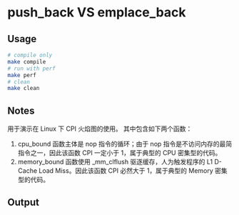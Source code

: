 # push_back VS emplace_back

## Usage

```bash
# compile only
make compile
# run with perf
make perf
# clean
make clean
```

## Notes

用于演示在 Linux 下 CPI 火焰图的使用。
其中包含如下两个函数：

1. cpu_bound  函数主体是 nop 指令的循环；由于 nop 指令是不访问内存的最简指令之一，因此该函数 CPI 一定小于 1，属于典型的 CPU 密集型的代码。
2. memory_bound  函数使用 _mm_clflush 驱逐缓存，人为触发程序的 L1 D-Cache Load Miss。因此该函数 CPI 必然大于 1，属于典型的 Memory 密集型的代码。

## Output
